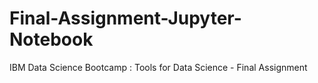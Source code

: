 # Final-Assignment-Jupyter-Notebook
IBM Data Science Bootcamp : Tools for Data Science - Final Assignment
